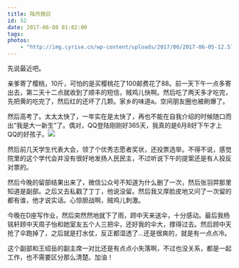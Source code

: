 ```yaml
---
title: 陆月捌日
id: 52
date: 2017-06-08 01:02:00
tags:
photos:
    - "http://img.cyrise.cn/wp-content/uploads/2017/06/2017-06-05-12.57.43-1.jpg"
---
```



先说最近吧。


亲爹寄了樱桃，10斤，可怕的是买樱桃花了100邮费花了88。前一天下午一点多寄出去，第二天十二点就收到了顺丰的短信，贼鸡儿快啊。然后吃了两天多才吃完，先把黄的吃完了，然后红的还坏了几颗。家乡的味道a。空间朋友圈也被刷爆了。

然后高考了。太太太快了，一年实在是太快了，再也不能在自我介绍的时候随口而出“我是大一新生”了。偶对，QQ登陆刚刚好365天，我真的是6月8好下午才上QQ的好孩子。![](http://img.cyrise.cn/wp-content/uploads/2017/06/Screenshot_20170607-103028.png)

然后前几天学生代表大会，领了个优秀志愿者奖状，还投票选举。不得不说，感觉院里的这个学代会并没有很好地发扬人民民主，不过听说下午的提案还是有人投反对票的。

然后今晚的留部结果出来了，微信公众号不知道为什么删了一次，然后张羽羿那里知道是副部。之后又去私戳了丁丁，他说没留。然后我又厚脸皮地又问了一次留的都有谁，他才说实话。心惊胆战啊，贼鸡儿刺激。

今晚在D座写作业，然后突然然地就下了雨，顾中天来送伞，十分感动。最后我杨铭轩顾中天周子怡和她室友五个人三把伞，还好我的伞大，撑得过去。然后顾中天抢了伞跑掉了，之后就是打水仗，反正都湿透了...还是很爽的，就是有一点点冷。

这个副部和王绍岳的副主席一对比还是有点点小失落啊，不过也没关系，都是一起工作，也不需要区分那么清楚。加油！